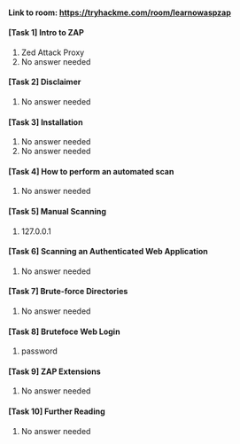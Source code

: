 #### Link to room: https://tryhackme.com/room/learnowaspzap

#### [Task 1] Intro to ZAP
   1. Zed Attack Proxy
   2. No answer needed  

#### [Task 2] Disclaimer
   1. No answer needed  
   
#### [Task 3] Installation
   1. No answer needed  
   2. No answer needed  

#### [Task 4] How to perform an automated scan 
   1. No answer needed  

#### [Task 5] Manual Scanning
   1. 127.0.0.1

#### [Task 6] Scanning an Authenticated Web Application
   1. No answer needed  

#### [Task 7] Brute-force Directories
   1. No answer needed  

#### [Task 8] Brutefoce Web Login 
   1. password

#### [Task 9] ZAP Extensions 
   1. No answer needed  

#### [Task 10] Further Reading
   1. No answer needed  

